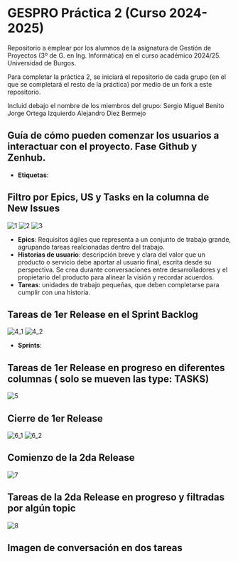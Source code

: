 # GESPRO Práctica 2 (Curso 2024-2025)
Repositorio a emplear por los alumnos de la asignatura de Gestión de Proyectos (3º de G. en Ing. Informática) en el curso académico 2024/25. Universidad de Burgos.

Para completar la práctica 2, se iniciará el repositorio de cada grupo (en el que se completará el resto de la práctica) por medio de un fork a este repositorio.

Incluid debajo el nombre de los miembros del grupo:
Sergio Miguel Benito
Jorge Ortega Izquierdo
Alejandro Diez Bermejo

## Guía de cómo pueden comenzar los usuarios a interactuar con el proyecto. Fase Github y Zenhub.
- **Etiquetas**:

## Filtro por Epics, US y Tasks en la columna de New Issues 
![1](https://github.com/user-attachments/assets/f0c9aedc-004f-4d45-8af6-eff35071f09b)
![2](https://github.com/user-attachments/assets/d196a97c-205f-4356-8166-cf460a9e290c)
![3](https://github.com/user-attachments/assets/c33417b0-171e-45d0-bab5-effe190e8538)
- **Epics**: Requisitos ágiles que representa a un conjunto de trabajo grande, agrupando tareas realcionadas dentro del trabajo.
- **Historias de usuario**: descripción breve y clara del valor que un producto o servicio debe aportar al usuario final, escrita desde su perspectiva. Se crea durante conversaciones entre desarrolladores y el propietario del producto para alinear la visión y recordar acuerdos.
- **Tareas**: unidades de trabajo pequeñas, que deben completarse para cumplir con una historia.

## Tareas de 1er Release en el Sprint Backlog
![4_1](https://github.com/user-attachments/assets/6524ff6c-700e-4f4d-9c48-e8e52e915f60)
![4_2](https://github.com/user-attachments/assets/8ef04d23-f362-4b37-906e-7ca52dee9266)
- **Sprints**:

## Tareas de 1er Release en progreso en diferentes columnas ( solo se mueven las type: TASKS) 
![5](https://github.com/user-attachments/assets/724793bc-d6cf-4529-9b24-013db74a4514)

## Cierre de 1er Release
![6_1](https://github.com/user-attachments/assets/b65ff1ac-2289-4c74-a988-f91ad0643d89)
![6_2](https://github.com/user-attachments/assets/b14b3ec2-f031-4ef6-8f5c-b27b8ddc60cc)

## Comienzo de la 2da Release 
![7](https://github.com/user-attachments/assets/28898fa3-c507-4b77-b3e0-9b63cf23a0b0)

## Tareas de la 2da Release en progreso y filtradas por algún topic 
![8](https://github.com/user-attachments/assets/8175f97d-4a21-4853-bdaf-0e540bc1355e)

## Imagen de conversación en dos tareas 
